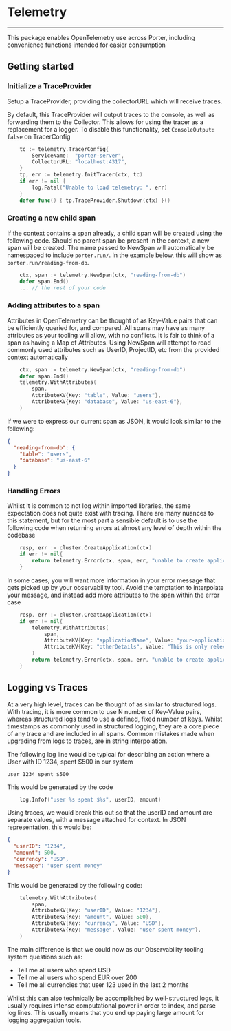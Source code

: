 # Telemetry

---

This package enables OpenTelemetry use across Porter, including convenience functions intended for easier consumption

## Getting started

### Initialize a TraceProvider

Setup a TraceProvider, providing the collectorURL which will receive traces.

By default, this TraceProvider will output traces to the console, as well as forwarding them to the Collector.
This allows for using the tracer as a replacement for a logger.
To disable this functionality, set `ConsoleOutput: false` on TracerConfig

```go
	tc := telemetry.TracerConfig{
		ServiceName:  "porter-server",
		CollectorURL: "localhost:4317",
	}
	tp, err := telemetry.InitTracer(ctx, tc)
	if err != nil {
		log.Fatal("Unable to load telemetry: ", err)
	}
	defer func() { tp.TraceProvider.Shutdown(ctx) }()
```

### Creating a new child span

If the context contains a span already, a child span will be created using the following code.
Should no parent span be present in the context, a new span will be created.
The name passed to NewSpan will automatically be namespaced to include `porter.run/`.
In the example below, this will show as `porter.run/reading-from-db`.

```go
    ctx, span := telemetry.NewSpan(ctx, "reading-from-db")
    defer span.End()
    ... // the rest of your code
```

### Adding attributes to a span

Attributes in OpenTelemetry can be thought of as Key-Value pairs that can be efficiently queried for, and compared.
All spans may have as many attributes as your tooling will allow, with no conflicts.
It is fair to think of a span as having a Map of Attributes.
Using NewSpan will attempt to read commonly used attributes such as UserID, ProjectID, etc from the provided context automatically

```go
    ctx, span := telemetry.NewSpan(ctx, "reading-from-db")
    defer span.End()
    telemetry.WithAttributes(
		span,
		AttributeKV{Key: "table", Value: "users"},
		AttributeKV{Key: "database", Value: "us-east-6"},
	)
```

If we were to express our current span as JSON, it would look similar to the following:

```json
{
  "reading-from-db": {
    "table": "users",
    "database": "us-east-6"
  }
}
```

### Handling Errors

Whilst it is common to not log within imported libraries, the same expectation does not quite exist with tracing. There are many nuances to this statement, but for the most part a sensible default is to use the following code when returning errors at almost any level of depth within the codebase

```go
    resp, err := cluster.CreateApplication(ctx)
    if err != nil{
        return telemetry.Error(ctx, span, err, "unable to create application")
    }
```

In some cases, you will want more information in your error message that gets picked up by your observability tool.
Avoid the temptation to interpolate your message, and instead add more attributes to the span within the error case

```go
    resp, err := cluster.CreateApplication(ctx)
    if err != nil{
        telemetry.WithAttributes(
            span,
            AttributeKV{Key: "applicationName", Value: "your-application"},
            AttributeKV{Key: "otherDetails", Value: "This is only relevant when there is an error at this point"},
        )
        return telemetry.Error(ctx, span, err, "unable to create application")
    }
```

## Logging vs Traces

At a very high level, traces can be thought of as similar to structured logs.
With tracing, it is more common to use N number of Key-Value pairs, whereas structured logs tend to use a defined, fixed number of keys.
Whilst timestamps as commonly used in structured logging, they are a core piece of any trace and are included in all spans.
Common mistakes made when upgrading from logs to traces, are in string interpolation.

The following log line would be typical for describing an action where a User with ID 1234, spent $500 in our system

`user 1234 spent $500`

This would be generated by the code

```go
    log.Infof("user %s spent $%s", userID, amount)
```

Using traces, we would break this out so that the userID and amount are separate values, with a message attached for context. In JSON representation, this would be:

```json
{
  "userID": "1234",
  "amount": 500,
  "currency": "USD",
  "message": "user spent money"
}
```

This would be generated by the following code:

```go
    telemetry.WithAttributes(
		span,
		AttributeKV{Key: "userID", Value: "1234"},
		AttributeKV{Key: "amount", Value: 500},
		AttributeKV{Key: "currency", Value: "USD"},
		AttributeKV{Key: "message", Value: "user spent money"},
	)
```

The main difference is that we could now as our Observability tooling system questions such as:

- Tell me all users who spend USD
- Tell me all users who spend EUR over 200
- Tell me all currencies that user 123 used in the last 2 months

Whilst this can also technically be accomplished by well-structured logs, it usually requires intense computational
power in order to index, and parse log lines. This usually means that you end up paying large amount for logging aggregation tools.
